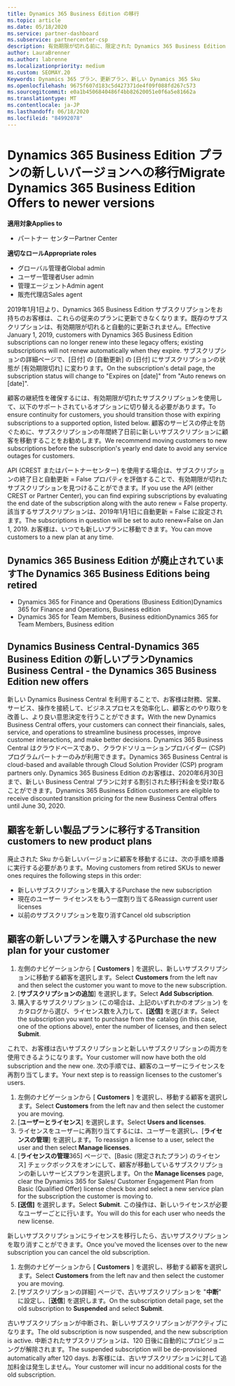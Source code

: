 ```yaml
---
title: Dynamics 365 Business Edition の移行
ms.topic: article
ms.date: 05/18/2020
ms.service: partner-dashboard
ms.subservice: partnercenter-csp
description: 有効期限が切れる前に、限定された Dynamics 365 Business Edition のプランを新しいバージョンに移行する方法について説明します。
author: LauraBrenner
ms.author: labrenne
ms.localizationpriority: medium
ms.custom: SEOMAY.20
Keywords: Dynamics 365 プラン、更新プラン、新しい Dynamics 365 Sku
ms.openlocfilehash: 9675f607d183c5d427371de4f09f088fd267c573
ms.sourcegitcommit: e0a1b4506840486f4bb82620051e0f6a5e81662a
ms.translationtype: MT
ms.contentlocale: ja-JP
ms.lasthandoff: 06/18/2020
ms.locfileid: "84992078"
---
```

# <a name="migrate-dynamics-365-business-edition-offers-to-newer-versions"></a><span data-ttu-id="7c5b3-104">Dynamics 365 Business Edition プランの新しいバージョンへの移行</span><span class="sxs-lookup"><span data-stu-id="7c5b3-104">Migrate Dynamics 365 Business Edition Offers to newer versions</span></span>

<span data-ttu-id="7c5b3-105">**適用対象**</span><span class="sxs-lookup"><span data-stu-id="7c5b3-105">**Applies to**</span></span>

- <span data-ttu-id="7c5b3-106">パートナー センター</span><span class="sxs-lookup"><span data-stu-id="7c5b3-106">Partner Center</span></span>

<span data-ttu-id="7c5b3-107">**適切なロール**</span><span class="sxs-lookup"><span data-stu-id="7c5b3-107">**Appropriate roles**</span></span>
- <span data-ttu-id="7c5b3-108">グローバル管理者</span><span class="sxs-lookup"><span data-stu-id="7c5b3-108">Global admin</span></span>
- <span data-ttu-id="7c5b3-109">ユーザー管理者</span><span class="sxs-lookup"><span data-stu-id="7c5b3-109">User admin</span></span>
- <span data-ttu-id="7c5b3-110">管理エージェント</span><span class="sxs-lookup"><span data-stu-id="7c5b3-110">Admin agent</span></span>
- <span data-ttu-id="7c5b3-111">販売代理店</span><span class="sxs-lookup"><span data-stu-id="7c5b3-111">Sales agent</span></span>

<span data-ttu-id="7c5b3-112">2019年1月1日より、Dynamics 365 Business Edition サブスクリプションをお持ちのお客様は、これらの従来のプランに更新できなくなります。既存のサブスクリプションは、有効期限が切れると自動的に更新されません。</span><span class="sxs-lookup"><span data-stu-id="7c5b3-112">Effective January 1, 2019, customers with Dynamics 365 Business Edition subscriptions can no longer renew into these legacy offers; existing subscriptions will not renew automatically when they expire.</span></span> <span data-ttu-id="7c5b3-113">サブスクリプションの詳細ページで、[日付] の [自動更新] の [日付] にサブスクリプションの状態が [有効期限切れ] に変わります。</span><span class="sxs-lookup"><span data-stu-id="7c5b3-113">On the subscription's detail page, the subscription status will change to "Expires on [date]" from "Auto renews on [date]".</span></span>

<span data-ttu-id="7c5b3-114">顧客の継続性を確保するには、有効期限が切れたサブスクリプションを使用して、以下のサポートされているオプションに切り替える必要があります。</span><span class="sxs-lookup"><span data-stu-id="7c5b3-114">To ensure continuity for customers, you should transition those with expiring subscriptions to a supported option, listed below.</span></span> <span data-ttu-id="7c5b3-115">顧客のサービスの停止を防ぐために、サブスクリプションの年間終了日前に新しいサブスクリプションに顧客を移動することをお勧めします。</span><span class="sxs-lookup"><span data-stu-id="7c5b3-115">We recommend moving customers to new subscriptions before the subscription's yearly end date to avoid any service outages for customers.</span></span>

<span data-ttu-id="7c5b3-116">API (CREST またはパートナーセンター) を使用する場合は、サブスクリプションの終了日と自動更新 = False プロパティを評価することで、有効期限が切れたサブスクリプションを見つけることができます。</span><span class="sxs-lookup"><span data-stu-id="7c5b3-116">If you use the API (either CREST or Partner Center), you can find expiring subscriptions by evaluating the end date of the subscription along with the auto renew = False property.</span></span> <span data-ttu-id="7c5b3-117">該当するサブスクリプションは、2019年1月1日に自動更新 = False に設定されます。</span><span class="sxs-lookup"><span data-stu-id="7c5b3-117">The subscriptions in question will be set to auto renew=False on Jan 1, 2019.</span></span> <span data-ttu-id="7c5b3-118">お客様は、いつでも新しいプランに移動できます。</span><span class="sxs-lookup"><span data-stu-id="7c5b3-118">You can move customers to a new plan at any time.</span></span> 

## <a name="the-dynamics-365-business-editions-being-retired"></a><span data-ttu-id="7c5b3-119">Dynamics 365 Business Edition が廃止されています</span><span class="sxs-lookup"><span data-stu-id="7c5b3-119">The Dynamics 365 Business Editions being retired</span></span>

- <span data-ttu-id="7c5b3-120">Dynamics 365 for Finance and Operations (Business Edition)</span><span class="sxs-lookup"><span data-stu-id="7c5b3-120">Dynamics 365 for Finance and Operations, Business edition</span></span>
- <span data-ttu-id="7c5b3-121">Dynamics 365 for Team Members, Business edition</span><span class="sxs-lookup"><span data-stu-id="7c5b3-121">Dynamics 365 for Team Members, Business edition</span></span>

## <a name="dynamics-business-central---the-dynamics-365-business-edition-new-offers"></a><span data-ttu-id="7c5b3-122">Dynamics Business Central-Dynamics 365 Business Edition の新しいプラン</span><span class="sxs-lookup"><span data-stu-id="7c5b3-122">Dynamics Business Central - the Dynamics 365 Business Edition new offers</span></span>

<span data-ttu-id="7c5b3-123">新しい Dynamics Business Central を利用することで、お客様は財務、営業、サービス、操作を接続して、ビジネスプロセスを効率化し、顧客とのやり取りを改善し、より良い意思決定を行うことができます。</span><span class="sxs-lookup"><span data-stu-id="7c5b3-123">With the new Dynamics Business Central offers, your customers can connect their financials, sales, service, and operations to streamline business processes, improve customer interactions, and make better decisions.</span></span> <span data-ttu-id="7c5b3-124">Dynamics 365 Business Central はクラウドベースであり、クラウドソリューションプロバイダー (CSP) プログラムパートナーのみが利用できます。</span><span class="sxs-lookup"><span data-stu-id="7c5b3-124">Dynamics 365 Business Central is cloud-based and available through Cloud Solution Provider (CSP) program partners only.</span></span>
<span data-ttu-id="7c5b3-125">Dynamics 365 Business Edition のお客様は、2020年6月30日まで、新しい Business Central プランに対する割引された移行料金を受け取ることができます。</span><span class="sxs-lookup"><span data-stu-id="7c5b3-125">Dynamics 365 Business Edition customers are eligible to receive discounted transition pricing for the new Business Central offers until June 30, 2020.</span></span>

## <a name="transition-customers-to-new-product-plans"></a><span data-ttu-id="7c5b3-126">顧客を新しい製品プランに移行する</span><span class="sxs-lookup"><span data-stu-id="7c5b3-126">Transition customers to new product plans</span></span>

 <span data-ttu-id="7c5b3-127">廃止された Sku から新しいバージョンに顧客を移動するには、次の手順を順番に実行する必要があります。</span><span class="sxs-lookup"><span data-stu-id="7c5b3-127">Moving customers from retired SKUs to newer ones requires the following steps in this order:</span></span>

- <span data-ttu-id="7c5b3-128">新しいサブスクリプションを購入する</span><span class="sxs-lookup"><span data-stu-id="7c5b3-128">Purchase the new subscription</span></span>
- <span data-ttu-id="7c5b3-129">現在のユーザー ライセンスをもう一度割り当てる</span><span class="sxs-lookup"><span data-stu-id="7c5b3-129">Reassign current user licenses</span></span>
- <span data-ttu-id="7c5b3-130">以前のサブスクリプションを取り消す</span><span class="sxs-lookup"><span data-stu-id="7c5b3-130">Cancel old subscription</span></span>

## <a name="purchase-the-new-plan-for-your-customer"></a><span data-ttu-id="7c5b3-131">顧客の新しいプランを購入する</span><span class="sxs-lookup"><span data-stu-id="7c5b3-131">Purchase the new plan for your customer</span></span>

1. <span data-ttu-id="7c5b3-132">左側のナビゲーションから [ **Customers** ] を選択し、新しいサブスクリプションに移動する顧客を選択します。</span><span class="sxs-lookup"><span data-stu-id="7c5b3-132">Select **Customers** from the left nav and then select the customer you want to move to the new subscription.</span></span>
2. <span data-ttu-id="7c5b3-133">[**サブスクリプションの追加**] を選択します。</span><span class="sxs-lookup"><span data-stu-id="7c5b3-133">Select **Add Subscription**.</span></span>
3. <span data-ttu-id="7c5b3-134">購入するサブスクリプション (この場合は、上記のいずれかのオプション) をカタログから選び、ライセンス数を入力して、**[送信]** を選びます。</span><span class="sxs-lookup"><span data-stu-id="7c5b3-134">Select the subscription you want to purchase from the catalog (in this case, one of the options above), enter the number of licenses, and then select **Submit**.</span></span> 

<span data-ttu-id="7c5b3-135">これで、お客様は古いサブスクリプションと新しいサブスクリプションの両方を使用できるようになります。</span><span class="sxs-lookup"><span data-stu-id="7c5b3-135">Your customer will now have both the old subscription and the new one.</span></span> <span data-ttu-id="7c5b3-136">次の手順では、顧客のユーザーにライセンスを再割り当てします。</span><span class="sxs-lookup"><span data-stu-id="7c5b3-136">Your next step is to reassign licenses to the customer's users.</span></span>

1. <span data-ttu-id="7c5b3-137">左側のナビゲーションから [ **Customers** ] を選択し、移動する顧客を選択します。</span><span class="sxs-lookup"><span data-stu-id="7c5b3-137">Select **Customers** from the left nav and then select the customer you are moving.</span></span>
2. <span data-ttu-id="7c5b3-138">[**ユーザーとライセンス**] を選択します。</span><span class="sxs-lookup"><span data-stu-id="7c5b3-138">Select **Users and licenses**.</span></span>
3. <span data-ttu-id="7c5b3-139">ライセンスをユーザーに再割り当てするには、ユーザーを選択し、[**ライセンスの管理**] を選択します。</span><span class="sxs-lookup"><span data-stu-id="7c5b3-139">To reassign a license to a user, select the user and then select **Manage licenses**.</span></span> 
4. <span data-ttu-id="7c5b3-140">[**ライセンスの管理**365] ページで、[Basic (限定されたプラン) のライセンス] チェックボックスをオンにして、顧客が移動しているサブスクリプションの新しいサービスプランを選択します。</span><span class="sxs-lookup"><span data-stu-id="7c5b3-140">On the **Manage licenses** page, clear the Dynamics 365 for Sales/ Customer Engagement Plan from Basic (Qualified Offer) license check box and select a new service plan for the subscription the customer is moving to.</span></span> 
5. <span data-ttu-id="7c5b3-141">**[送信]** を選択します。</span><span class="sxs-lookup"><span data-stu-id="7c5b3-141">Select **Submit**.</span></span> <span data-ttu-id="7c5b3-142">この操作は、新しいライセンスが必要なユーザーごとに行います。</span><span class="sxs-lookup"><span data-stu-id="7c5b3-142">You will do this for each user who needs the new license.</span></span> 

<span data-ttu-id="7c5b3-143">新しいサブスクリプションにライセンスを移行したら、古いサブスクリプションを取り消すことができます。</span><span class="sxs-lookup"><span data-stu-id="7c5b3-143">Once you've moved the licenses over to the new subscription you can cancel the old subscription.</span></span> 

1. <span data-ttu-id="7c5b3-144">左側のナビゲーションから [ **Customers** ] を選択し、移動する顧客を選択します。</span><span class="sxs-lookup"><span data-stu-id="7c5b3-144">Select **Customers** from the left nav and then select the customer you are moving.</span></span>
2. <span data-ttu-id="7c5b3-145">[サブスクリプションの詳細] ページで、古いサブスクリプションを "**中断**" に設定し、[**送信**] を選択します。</span><span class="sxs-lookup"><span data-stu-id="7c5b3-145">On the subscription detail page, set the old subscription to **Suspended** and select **Submit**.</span></span>

<span data-ttu-id="7c5b3-146">古いサブスクリプションが中断され、新しいサブスクリプションがアクティブになります。</span><span class="sxs-lookup"><span data-stu-id="7c5b3-146">The old subscription is now suspended, and the new subscription is active.</span></span> <span data-ttu-id="7c5b3-147">中断されたサブスクリプションは、120 日後に自動的にプロビジョニングが解除されます。</span><span class="sxs-lookup"><span data-stu-id="7c5b3-147">The suspended subscription will be de-provisioned automatically after 120 days.</span></span> <span data-ttu-id="7c5b3-148">お客様には、古いサブスクリプションに対して追加料金は発生しません。</span><span class="sxs-lookup"><span data-stu-id="7c5b3-148">Your customer will incur no additional costs for the old subscription.</span></span>

